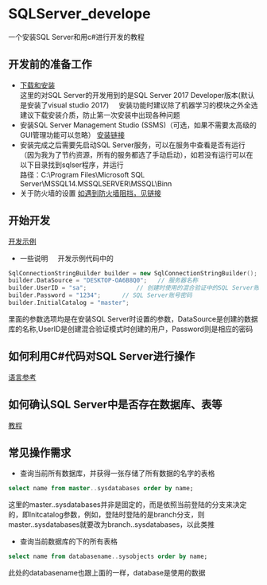 # SQLServer_develope
一个安装SQL Server和用c#进行开发的教程
## 开发前的准备工作
* [下载和安装](https://www.microsoft.com/en-us/sql-server/developer-get-started/csharp/win/)   
这里的对SQL Server的开发用到的是SQL Server 2017 Developer版本(默认是安装了visual studio 2017)    
安装功能时建议除了机器学习的模块之外全选    
建议下载安装介质，防止第一次安装中出现各种问题
* 安装SQL Server Management Studio (SSMS)（可选，如果不需要太高级的GUI管理功能可以忽略）
[安装链接](https://docs.microsoft.com/en-us/sql/ssms/download-sql-server-management-studio-ssms)
* 安装完成之后需要先启动SQL Server服务，可以在服务中查看是否有运行（因为我为了节约资源，所有的服务都选了手动启动），如若没有运行可以在以下目录找到sqlser程序，并运行   
路径：C:\Program Files\Microsoft SQL Server\MSSQL14.MSSQLSERVER\MSSQL\Binn   
* 关于防火墙的设置
[如遇到防火墙阻挡，见链接](https://docs.microsoft.com/zh-cn/sql/sql-server/install/configure-the-windows-firewall-to-allow-sql-server-access)
## 开始开发
[开发示例](https://www.microsoft.com/en-us/sql-server/developer-get-started/csharp/win/step/2.html)
* 一些说明    
开发示例代码中的
```c++
SqlConnectionStringBuilder builder = new SqlConnectionStringBuilder();
builder.DataSource = "DESKTOP-OA6B8Q0";   // 服务器名称
builder.UserID = "sa";              // 创建时使用的混合验证中的SQL Server账号名称   
builder.Password = "1234";      // SQL Server账号密码
builder.InitialCatalog = "master";
```
里面的参数选项均是在安装SQL Server时设置的参数，DataSource是创建的数据库的名称,UserID是创建混合验证模式时创建的用户，Password则是相应的密码
## 如何利用C#代码对SQL Server进行操作
[语言参考](https://docs.microsoft.com/zh-cn/sql/t-sql/new-updated-t-sql)
## 如何确认SQL Server中是否存在数据库、表等
[教程](www.cnblogs.com/for917157ever/archive/2012/04/19/2456826.html)
## 常见操作需求
* 查询当前所有数据库，并获得一张存储了所有数据的名字的表格
```SQL
select name from master..sysdatabases order by name;
```
这里的master..sysdatabases并非是固定的，而是依照当前登陆的分支来决定的，即Initcatalog参数，例如，登陆时登陆的是branch分支，则master..sysdatabases就要改为branch..sysdatabases，以此类推
* 查询当前数据库的下的所有表格
```SQL
select name from databasename..sysobjects order by name;
```
此处的databasename也跟上面的一样，database是使用的数据
